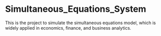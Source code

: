 # Simultaneous_Equations_System

This is the project to simulate the simultaneous equations model, which is widely applied in economics, finance, and business analytics.
